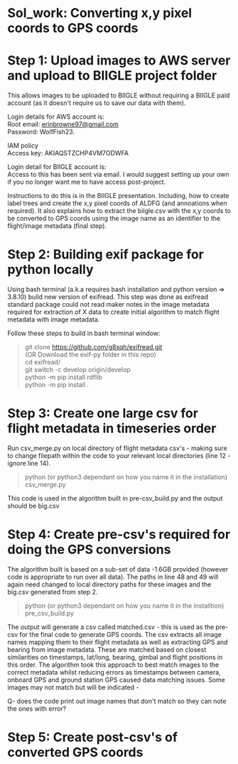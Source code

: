 # Sol_work: Converting x,y pixel coords to GPS coords

# Step 1: Upload images to AWS server and upload to BIIGLE project folder
This allows images to be uploaded to BIIGLE without requiring a BIIGLE paid account (as it doesn't require us to save our data with them).

Login details for AWS account is:  
  Root email: erinbrowne97@gmail.com  
  Password: WolfFish23.  
  
IAM policy  
  Access key: AKIAQSTZCHP4VM7ODWFA

Login detail for BIIGLE account is:  
  Access to this has been sent via email. I would suggest setting up your own if you no longer want me to have access post-project.   

Instructions to do this is in the BIIGLE presentation. Including, how to create label trees and create the x,y pixel coords of ALDFG (and annoations when required). It also explains how to extract the biigle.csv with the x,y coords to be converted to GPS coords using the image name as an identifier to the flight/image metadata (final step). 

# Step 2: Building exif package for python locally

Using bash terminal (a.k.a requires bash installation and python version => 3.8.10) build new version of exifread. This step was done as exifread standard package could not read maker notes in the image metadata required for extraction of X data to create initial algorithm to match flight metadata with image metadata.

Follow these steps to build in bash terminal window:
> git clone https://github.com/g8sqh/exifread.git  
(OR Download the exif-py folder in this repo)  
> cd exifread/  
> git switch -c develop origin/develop   
> python -m pip install rdflib  
> python -m pip install .  

# Step 3: Create one large csv for flight metadata in timeseries order 

Run csv_merge.py on local directory of flight metadata csv's - making sure to change filepath within the code to your relevant local directories (line 12 - ignore line 14). 
> python (or python3 dependant on how you name it in the installation) csv_merge.py  

This code is used in the algorithm built in pre-csv_build.py and the output should be big.csv

# Step 4: Create pre-csv's required for doing the GPS conversions

The algorithm built is based on a sub-set of data -1.6GB provided (however code is appropriate to run over all data). The paths in line 48 and 49 will again need changed to local directory paths for these images and the big.csv generated from step 2.
> python (or python3 dependant on how you name it in the installtion) pre_csv_build.py

The output will generate a csv called matched.csv - this is used as the pre-csv for the final code to generate GPS coords. The csv extracts all image names mapping them to their flight metadata as well as extracting GPS and bearing from image metadata. These are matched based on closest similarities on timestamps, lat/long, bearing, gimbal and flight positions in this order. The algorithm took this approach to best match images to the correct metadata whilst reducing errors as timestamps between camera, onboard GPS and ground station GPS caused data matching issues. Some images may not match but will be indicated -

Q- does the code print out image names that don't match so they can note the ones with error?

# Step 5: Create post-csv's of converted GPS coords 


